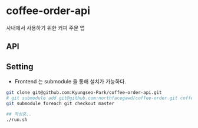 # coffee-order-api
사내에서 사용하기 위한 커피 주문 앱

## API 

## Setting 
 - Frontend 는 submodule 을 통해 설치가 가능하다.
``` bash
git clone git@github.com:Kyungseo-Park/coffee-order-api.git
# git submodule add git@github.com:northfacegawd/coffee-order.git coffee-order
git submodule foreach git checkout master

## 작성중..
./run.sh
```
